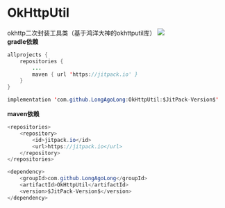# OkHttpUtil
okhttp二次封装工具类（基于鸿洋大神的okhttputil库） 
[![](https://jitpack.io/v/LongAgoLong/OkHttpUtil.svg)](https://jitpack.io/#LongAgoLong/OkHttpUtil)  
**gradle依赖**
```java
allprojects {
	repositories {
		...
		maven { url 'https://jitpack.io' }
	}
}
```
```java
implementation 'com.github.LongAgoLong:OkHttpUtil:$JitPack-Version$'
```
**maven依赖**
```java
<repositories>
	<repository>
		<id>jitpack.io</id>
		<url>https://jitpack.io</url>
	</repository>
</repositories>
```
```java
<dependency>
	<groupId>com.github.LongAgoLong</groupId>
	<artifactId>OkHttpUtil</artifactId>
	<version>$JitPack-Version$</version>
</dependency>
```
